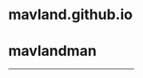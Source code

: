 # mavland.github.io
<html>
<body>
<h1> mavlandman </h1>
<hr style="width:50%;color:Aqua;text-align:left;margin-left:0">

</body>
</html>
